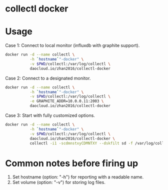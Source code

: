 # collectl docker

# Usage

Case 1: Connect to local monitor (influxdb with graphite support).

```bash
docker run -d --name collectl \
           -h `hostname`"-docker" \
           -v $PWD/collectl:/var/log/collectl \
           daocloud.io/zhan2016/collectl-docker
```

Case 2: Connect to a designated monitor.

```bash
docker run -d --name collectl \
           -h `hostname`"-docker" \
           -v $PWD/collectl:/var/log/collectl \
           -e GRAPHITE_ADDR=10.0.0.11:2003 \
           daocloud.io/zhan2016/collectl-docker
```

Case 3: Start with fully customized options.

```bash
docker run -d --name collectl \
           -h `hostname`"-docker" \
           -v $PWD/collectl:/var/log/collectl \
           daocloud.io/zhan2016/collectl-docker \
           collectl -i1 -scdmnstxyCDMNTXY --dskfilt sd -f /var/log/collectl --rawtoo --export graphite,10.0.0.11:2003,d=1,s=cdmnstxyCDMNTXY
```

# Common notes before firing up

1. Set hostname (option: "-h") for reporting with a readable name.
2. Set volume (option: "-v") for storing log files.

